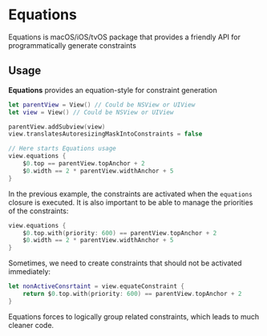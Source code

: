 # Equations

Equations is macOS/iOS/tvOS package that provides a friendly API for programmatically generate constraints

## Usage

**Equations** provides an equation-style for constraint generation

```swift
let parentView = View() // Could be NSView or UIView
let view = View() // Could be NSView or UIView

parentView.addSubview(view)
view.translatesAutoresizingMaskIntoConstraints = false

// Here starts Equations usage
view.equations {
    $0.top == parentView.topAnchor + 2
    $0.width == 2 * parentView.widthAnchor + 5
}
```

In the previous example, the constraints are activated when the `equations` closure is executed. It is also important to be able to manage the priorities of the constraints:

```swift
view.equations {
    $0.top.with(priority: 600) == parentView.topAnchor + 2
    $0.width == 2 * parentView.widthAnchor + 5
}
```

Sometimes, we need to create constraints that should not be activated immediately:

```swift
let nonActiveConsrtaint = view.equateConstraint { 
    return $0.top.with(priority: 600) == parentView.topAnchor + 2 
}
```

Equations forces to logically group related constraints, which leads to much cleaner code.
